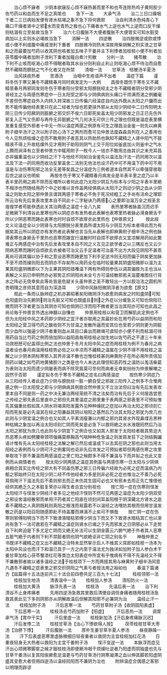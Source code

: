 <!-- { "loadSidebar": true } -->
　　治心烦不寐者　少阴本欲寐反心烦不寐热甚而里不和也芩连除热鸡子黄阿胶少佐芍药以和血而生不足之真隂也
　　急下一法
　　大承气汤
　　治二三日口燥咽干者二三日病始发便有肾水枯竭之象不急下将何救耶
　　治自利清水色纯青心下痛口干燥者肾中之邪水而变青热之极也心下痛者水气上逆也水气上逆而口反干燥则枯涸有立至矣故当急下
　　治六七日腹胀不大便者腹胀不大便胃实可知水脏受病加以土实则水必竭故当急下
　　消解一法
　　四逆散
　　治四肢微逆或欬或悸或小便不利或腹中痛或泄利下重者　四肢微冷则热未深故用柴胡解之枳实泄之甘草和之而最要加芍药以收其阴也咳者加五味子干姜并主下利悸者加桂枝小便不利者加茯苓腹中痛者加附子泄利下重者加薤白煮汁煎散
　　分利一法
　　猪苓散
　　治下利不止咳而呕渇心烦不得眠者取其水谷分则利自止利止则呕渴心烦不待治而自愈然不藏精而膀胱之气不化者又在所禁
　　清咽一法
　　甘草汤　桔梗汤半夏汤
　　治风挟痰热者
　　苦酒汤
　　治咽中生疮语声不出者
　　温症下篇
　　谨将冬伤于寒又兼冬不藏精春月同时病发定为一大例
　　昌按冬既伤于寒冬又不藏精至春月两邪同发则冬伤于寒者阳分受邪太阳膀胱经主之冬不藏精者阴分受邪少阴肾经主之与両感伤寒症中一日太阳受之即与少阴俱病则头痛口干烦满而渇之例纎毫不差但伤寒症自外入内转入转深故三日传徧六经温症自内达外既从太阳之户牖而出势不能传徧他经表里只在此二经者为恒也若更挟外邪从太阳少阴经中二日传阳明太阴三日传少阳厥阴则脏腑之邪交炽不俟六日即死矣盖太阳少阴邪发之日正已先伤外邪复入正气又伤即与再传无异脏腑之气几何决无可供三传之理也但既是温症表里横发重复感受外邪者十中无一所以温症两感之例原有可生之理昌治金鉴一则先以麻黄附子细辛汤汗之次以附子防心汤下之两剂而愈可见仲景法度森森具列在人之善用也今人见热烦枯燥之症而不敢用附子者恶其以热助热也孰知不藏精之人肾中阳气不鼓精液不得上升故枯燥外见才用附子助阳则阴气上交于阳位如釜底加火则釜中之气水上腾而涧泽有立至者仲景方中辄用附子一枚今人一钱亦不敢用总由其识之未充耳昌亦非偏重温也以少阴经之汗下与他经不同如治金鉴先以温法及汗法一药同用次以温法及下法一药同用而收功反掌盖舍二法别无他法也设汗药中可不用温下药中可不用温是与治伤寒阳邪之法全无差等矣昌之分温症为三例者道本自然其不以牵强穿凿取后世之訿议也明矣
　　再按冬伤于寒又不藏精春月病发全是半表半里之症乃以半表半里药用之病不除而反増所以者何此症乃太阳少阴互为标本与少阳之半表半里絶不相渉也然随经用药个中之妙难以言传盖两经俱病从太阳汗之则动少阴之血从少阴温之则助太阳之邪仲景且谓其两感于寒者必不免于死况经粗工之手尚有活命之理耶所云治有先后发表攻里本自不同此十二字秘诀乃两感心之要即治温万全之规圣言煌煌学者苟能叅透此关其治两感之温症十全八九矣
　　表热里寒者脉虽沉而迟手足微厥下利清谷此里寒也所以阴症亦有发热者此表解也表寒里热者脉必滑身厥舌干所以少阴恶寒而踡此表寒也时时自烦不欲厚衣此里热也【仲景原文】
　　按此叚文义论温症全以少阴肾与太阳膀胱分表里昌所谓太阳与少阴互为标本者得此而为有据矣其云所以阴症亦有发热者此表解也言当先从表解也即麻黄附子细辛汤之例也脉滑表寒也身厥舌干里热也恶寒而踡宜行温散时时自烦不欲厚衣又宜凉解用药如此繁难正与两感症中治有先后发表攻里本自不同之义互见正欲学者之以三隅反也又云少阴病恶寒而踡时自烦欲去衣被者可治又云手足温者可治虽不出方大段见阴阳不甚乖离尚可调其偏以协于和之意设恶寒而踡更加下利手足逆冷则无阳而偏于阴矣更加脉不至不烦而燥则阳去而阴亦不存矣所以用药全在临时较量果其阴盛阳微即以温为主果其阳盛阴微即以下为主果其阴阳错襍温下两有所碍则参伍以调其偏胜为主也当从表解之义前已申明然亦必邪势正炽阴阳尚未全亏方可温经散邪若夫滋蔓难图任行背水之阵必无侥幸矣此等处皆是危疑关头虽仲景之圣不敢轻出一方以胶治法之圆机所贵明理之彦师其意而自为深造耳
　　少阴中风脉阳微阴浮者为欲愈【原文】
　　观此一条而认脉辨症之机亦甚昭著矣阳微阴浮为欲愈则病发之时阳盛阴可知也阳盛则治先腑阴则治先脏又可知也既盛且则之外症以分缓急又可知也倘阳已微而阴不浮者更当治其阴亦可知也倘阴已浮而阳不微者更当治其阳亦可知也此昌之尚论毎于仲景言外透出神髓以自慊也
　　仲景用桂枝以和营卫而解肌此定例也不但为太阳经中风之本药即少阴经之宜汗者亦取用之其最妙处在用芍药以益阴而和阳太阳经之营卫得芍药之酸收则不为甘温之发散所逼而安其位也至若少阴则更为阴脏而少血所以强逼少阴汗者重则血从耳目口鼻出而厥竭可虞轻亦小便不利而枯涸可待用药自当比芍药之例而倍加阴以益阳昌毎用桂枝必加生地以佐芍药之不逮三十年来功效厯厯可纪盖得比例之法也仲景于冬月太阳中风之症而用桂枝为例不为春月之病温者设也春月病温用桂枝势必佐之以辛凉而不藏精之温属在少阴不得不用桂枝之温解之以少阴本阴标寒邪入其界非温不散也岂惟桂枝甚则麻黄附子在所必用所贵倍加阴药以辅之如芍药地黄猪胆汁之类是也今人未达此理但知恶药性之温防以羗活柴葛为表则治太阳而遗少阴屡表而病不除究竟莫可奈何而病者无幸矣纷纷为仲景解嘲之説然乎否耶
　　谨定拟冬伤于寒冬不藏精之症名曰两感温症
　　按伤寒少阴症乃从三阳经传入者此症乃少阴与膀胱经一脏一腑自受之邪故三阳传入之例多不合惟两感之例一日太阳受之即与少阴俱病其例脗合然仲景又不立治法但曰治有先后发表攻里本自不同是则一药之中决无兼治两经笼统不清之法矣而治有先后于义何居昌尝思之传经之邪先表后里直中之邪但先其里温症之邪里重于表两感之邪表里不可预拟惟先其偏重处假如其人阴水将竭真阳发露外见种种燥扰之症加以再治太阳之邪顷刻亡阳而死矣是必先温其在经之阳兼益其阴以培阳之基然后乃治其太阳之邪犹为庶几也此则与少阴宜温之例合也又如其人平素消瘦兼以内郁之邪灼其肾水外现鼻煤舌黑种种枯槁之象加以再治太阳顷刻亡阴而死矣是必急下以救将絶之水水液既囘然后乃治太阳之邪犹为庶几也此则与少阴宜下之例合也又如其人邪发于太阳经者极其势迫大热恶寒头疼如劈腰脊颈项强痛莫移胸高气喘种种危急温之则发斑发狂下之则结胸讝语计惟有先从太阳经桂枝之法解之解已然后或温或下以去其在阴之邪也此则当用太阳经之表例而与少阴可汗之例畧同也讵非先后攻发之可预拟者耶但两感伤寒之攻里单取攻下原不兼温而两感温症之里亡阳之候颇多不得不兼温与下而并拟之也此又变例而从病情者也
　　按太阳少阴两感之温症其例虽与两感伤寒一日太阳与少阴俱病相合其实比传经之邪大有不同盖伤寒之邪三日传徧六经故为必死之症而温病乃内郁之邪始终只在太阳少阴二经不传他经者为多是则非必死之症也惟治之不善乃必死耳倘用汗下温法先后不紊则邪去而正未伤其生固可必也又有邪未去而正先亡惟借他经供其絶乏久之本脏复荣亦以得生者总宜分别视也
　　按亡阳一症在伤寒则悮发太阳经汗与悮发少阴经汗者多见之他经汗悮则不然可见两感之温症为太阳少阴双受之邪设舍温经散邪而单用汗药者其亡阳直在顷刻间耳盖阳根于阴深藏北方肾水之底素不藏精之人真阴既耗则真阳之根浅而易露若不以温经之法嘿防其根而但用甘温发散之药是以阳召阳随感即赴不待盖覆而淋漓不止矣可不惧哉
　　按亡阴一症在伤寒则邪傅阳明当下而不下致津液暗枯邪傅少阴当下而又不下致肾水暗枯其亡也以渐尚有急下一法可救若在不藏精之温症则肾水已竭之于先而邪发之日阴邪必从下走势自下利奔迫是下多尤足亡阴而又絶无补法可以生阴金匮云六腑气絶于外者其人恶寒五脏气絶于内者则下利不禁脏者阴也阴气欲絶讵非亡阴之别名乎
　　神哉仲景之书既详不藏精之症又出不藏精之治特未显然挈示后人不维其义耳即如桂枝一汤本为太阳中风设也而汗下和温已具于一方之内至于温法尤为独详如加附子加人参白术干姜甘草加桂心茯苓蜀漆红花等类岂太阳表症中所宜有乎惟病有不得不先温经又不得不兼散邪者故以诸多温经之法于桂枝项下一方而两擅其用与麻黄附子细辛汤同意凡遇冬不藏精之症表里之邪交炽阴阳之气素亏者按法用之裕如也
　　春温下篇诸方【兹篇得十五法连前共三十法合前四卷共足三百九十七法】
　　桂枝领邪一法
　　桂枝加生地汤
　　清表温中一法
　　桂枝加人参汤
　　清阳防火一法
　　桂枝加大黄汤
　　脉浮先表一法
　　桂枝汤
　　先温后表一法
　　治下利清谷不止身疼痛者
　　先用四逆汤急救其里救后清便自调但身痛者随用桂枝汤急救其表此见下多则阴邪亦从阴解故温后但解其阳邪不必兼阴为治
　　温经止汗一法
　　桂枝加附子汤
　　汗后恶寒一法
　　芍药甘草附子汤【收阴固阳表虚】
　　下后恶寒一法
　　桂枝汤去芍药加附子【阳虚】
　　汗后恶热一法
　　调胃承气汤【胃中干实】
　　汗后里虚一法
　　桂枝新加汤【汗后身疼痛脉沉迟】
　　汗后发悸二法
　　桂枝甘草汤【治心下悸欲得人按】
　　茯苓桂枝甘草大枣汤【治脐下悸】
　　汗后腹胀一法
　　厚朴生姜甘草半夏人参汤
　　昼夜静躁一法
　　汗下后表虚恶寒里虚脉微细日轻夜重者以救阴为主宜桂枝加红花汤
　　日重夜轻身无大热者以救阳为主宜干姜附子汤
　　悮汗变逆一法
　　本脉浮而症见汗出心烦微寒脚挛之候才服桂枝汤即便厥冷咽干烦燥吐逆者乃阳虚而阴独盛也先与甘草干姜汤以复其阳俟厥愈足温更与芍药甘草汤行阴寒凝滞之血以伸其脚若阳虚阴盛其变愈大者但用四逆汤以温经囘阳而不兼阴为治也
　　附辨温症合偶感之客邪以明理而辟谬
